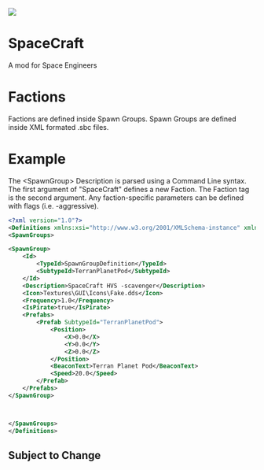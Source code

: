 ![](https://raw.githubusercontent.com/toddsellon/SpaceCraft/main/thumbnail.jpg?token=AB6IMWOXRSLL2T76BAYSH327RTGKW)

# SpaceCraft
A mod for Space Engineers

# Factions
Factions are defined inside Spawn Groups. Spawn Groups are defined inside XML formated .sbc files.

# Example
The &lt;SpawnGroup&gt; Description is parsed using a Command Line syntax. The first argument of "SpaceCraft" defines a new Faction. The Faction tag is the second argument. Any faction-specific parameters can be defined with flags (i.e. -aggressive).

```xml
<?xml version="1.0"?>
<Definitions xmlns:xsi="http://www.w3.org/2001/XMLSchema-instance" xmlns:xsd="http://www.w3.org/2001/XMLSchema">
<SpawnGroups>

<SpawnGroup>
	<Id>
		<TypeId>SpawnGroupDefinition</TypeId>
		<SubtypeId>TerranPlanetPod</SubtypeId>
	</Id>
	<Description>SpaceCraft HVS -scavenger</Description>
	<Icon>Textures\GUI\Icons\Fake.dds</Icon>
	<Frequency>1.0</Frequency>
	<IsPirate>true</IsPirate>
	<Prefabs>
		<Prefab SubtypeId="TerranPlanetPod">
			<Position>
				<X>0.0</X>
				<Y>0.0</Y>
				<Z>0.0</Z>
			</Position>
			<BeaconText>Terran Planet Pod</BeaconText>
			<Speed>20.0</Speed>
		</Prefab>
	</Prefabs>
</SpawnGroup>



</SpawnGroups>
</Definitions>
```

## Subject to Change
